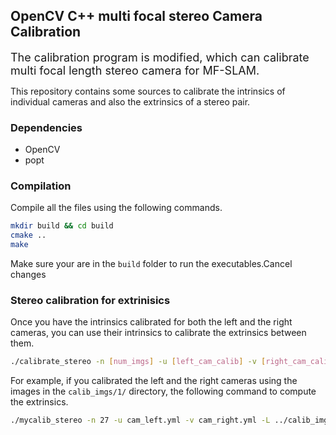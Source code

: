 ## OpenCV C++ multi focal stereo Camera Calibration
<font size="4"> The calibration program is modified, which can calibrate multi focal length stereo camera for MF-SLAM.</font><br /> 

This repository contains some sources to calibrate the intrinsics of individual cameras and also the extrinsics of a stereo pair.

### Dependencies

- OpenCV
- popt

### Compilation

Compile all the files using the following commands.

```bash
mkdir build && cd build
cmake ..
make
```

Make sure your are in the `build` folder to run the executables.Cancel changes


### Stereo calibration for extrinisics

Once you have the intrinsics calibrated for both the left and the right cameras, you can use their intrinsics to calibrate the extrinsics between them.

```bash
./calibrate_stereo -n [num_imgs] -u [left_cam_calib] -v [right_cam_calib] -L [left_img_dir] -R [right_img_dir] -l [left_img_prefix] -r [right_img_prefix] -o [output_calib_file] -e [file_extension]
```

For example, if you calibrated the left and the right cameras using the images in the `calib_imgs/1/` directory, the following command to compute the extrinsics.

```bash
./mycalib_stereo -n 27 -u cam_left.yml -v cam_right.yml -L ../calib_imgs/1/ -R ../calib_imgs/1/ -l left -r right -o cam_stereo.yml -e jpg
```


